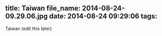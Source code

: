 title: Taiwan
file_name: 2014-08-24-09.29.06.jpg
date: 2014-08-24 09:29:06
tags:
---

Taiwan (edit this later)